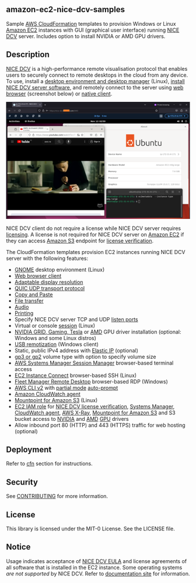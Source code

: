 ## amazon-ec2-nice-dcv-samples 
Sample [AWS CloudFormation](https://aws.amazon.com/cloudformation/) templates to provision Windows or Linux [Amazon EC2](https://aws.amazon.com/ec2/) instances with GUI (graphical user interface) running [NICE DCV](https://aws.amazon.com/hpc/dcv/) server. Includes option to install NVIDIA or AMD GPU drivers. 

## Description
[NICE DCV](https://aws.amazon.com/hpc/dcv/) is a high-performance remote visualisation protocol that enables users to securely connect to remote desktops in the cloud from any device. To use, install a [desktop environment and desktop manager](https://docs.aws.amazon.com/dcv/latest/adminguide/setting-up-installing-linux-prereq.html#linux-prereq-gui) (Linux), [install NICE DCV server software](https://docs.aws.amazon.com/dcv/latest/adminguide/setting-up-installing.html), and remotely connect to the server using [web browser](https://docs.aws.amazon.com/dcv/latest/userguide/client-web.html) (screenshot below) or [native client](https://www.nice-dcv.com/latest.html). 

<img alternate="NICE DCV web browser client" src="images/nice-dcv-Ubuntu.png">


NICE DCV client do not require a license while NICE DCV server requires [licensing](https://docs.aws.amazon.com/dcv/latest/adminguide/setting-up-license.html). A license is not required for NICE DCV server on [Amazon EC2](https://aws.amazon.com/ec2/) if they can access [Amazon S3](https://aws.amazon.com/s3/) endpoint for [license verification](https://docs.aws.amazon.com/dcv/latest/adminguide/setting-up-license.html#setting-up-license-ec2).


The CloudFormation templates provision EC2 instances running NICE DCV server with the following features:
- [GNOME](https://www.gnome.org/) desktop environment (Linux)
- [Web browser client](https://docs.aws.amazon.com/dcv/latest/userguide/client-web.html) 
- [Adaptable display resolution](https://docs.aws.amazon.com/dcv/latest/userguide/changing-resolution.html)
- [QUIC UDP transport protocol](https://docs.aws.amazon.com/dcv/latest/adminguide/enable-quic.html)
- [Copy and Paste](https://docs.aws.amazon.com/dcv/latest/userguide/using-copy-paste.html)
- [File transfer](https://docs.aws.amazon.com/dcv/latest/userguide/using-transfer.html)
- [Audio](https://docs.aws.amazon.com/dcv/latest/adminguide/manage-audio.html)
- [Printing](https://docs.aws.amazon.com/dcv/latest/userguide/using-print.html)
- Specify NICE DCV server TCP and UDP [listen ports](https://docs.aws.amazon.com/dcv/latest/adminguide/manage-port-addr.html) 
- Virtual or console [session](https://docs.aws.amazon.com/dcv/latest/adminguide/managing-sessions.html#managing-sessions-intro) (Linux)
- [NVIDIA GRID, Gaming, Tesla](https://docs.aws.amazon.com/AWSEC2/latest/UserGuide/install-nvidia-driver.html#nvidia-driver-types) or [AMD](https://docs.aws.amazon.com/AWSEC2/latest/WindowsGuide/install-amd-driver.html) GPU driver installation (optional: Windows and some Linux distros)
- [USB remotization](https://docs.aws.amazon.com/dcv/latest/adminguide/manage-usb-remote.html) (Windows client)
- Static, public IPv4 address with [Elastic IP](https://docs.aws.amazon.com/vpc/latest/userguide/vpc-eips.html) (optional)
- [gp3 or gp2](https://aws.amazon.com/ebs/general-purpose/) volume type with option to specify volume size
- [AWS Systems Manager Session Manager](https://docs.aws.amazon.com/systems-manager/latest/userguide/session-manager.html) browser-based terminal access
- [EC2 Instance Connect](https://docs.aws.amazon.com/AWSEC2/latest/UserGuide/connect-linux-inst-eic.html) browser-based SSH (Linux)
- [Fleet Manager Remote Desktop](https://docs.aws.amazon.com/systems-manager/latest/userguide/fleet-rdp.html) browser-based RDP (Windows)
- [AWS CLI v2](https://aws.amazon.com/blogs/developer/aws-cli-v2-is-now-generally-available/) with [partial mode](https://docs.aws.amazon.com/cli/latest/userguide/cli-usage-parameters-prompting.html#cli-usage-auto-prompt-modes) [auto-prompt](https://docs.aws.amazon.com/cli/latest/userguide/cli-usage-parameters-prompting.html) 
- [Amazon CloudWatch agent](https://docs.aws.amazon.com/AmazonCloudWatch/latest/monitoring/Install-CloudWatch-Agent.html)
- [Mountpoint for Amazon S3](https://aws.amazon.com/s3/features/mountpoint/) (Linux)
- [EC2 IAM role](https://docs.aws.amazon.com/AWSEC2/latest/UserGuide/iam-roles-for-amazon-ec2.html) for [NICE DCV license verification](https://docs.aws.amazon.com/dcv/latest/adminguide/setting-up-license.html#setting-up-license-ec2), [Systems Manager](https://docs.aws.amazon.com/systems-manager/latest/userguide/setup-instance-permissions.html), [CloudWatch agent](https://docs.aws.amazon.com/AmazonCloudWatch/latest/monitoring/create-iam-roles-for-cloudwatch-agent.html#create-iam-roles-for-cloudwatch-agent-roles), [AWS X-Ray](https://docs.aws.amazon.com/xray/latest/devguide/security_iam_service-with-iam.html#xray-permissions-aws), [Mountpoint for Amazon S3](https://github.com/awslabs/mountpoint-s3/blob/main/doc/CONFIGURATION.md) and S3 bucket access to [NVIDIA](https://docs.aws.amazon.com/AWSEC2/latest/UserGuide/install-nvidia-driver.html) and [AMD](https://docs.aws.amazon.com/AWSEC2/latest/UserGuide/install-amd-driver.html) [GPU](https://docs.aws.amazon.com/AWSEC2/latest/UserGuide/accelerated-computing-instances.html#gpu-instances) drivers
- Allow inbound port 80 (HTTP) and 443 (HTTPS) traffic for web hosting (optional)

## Deployment
Refer to [cfn](cfn) section for instructions.

## Security

See [CONTRIBUTING](CONTRIBUTING.md#security-issue-notifications) for more information.

## License

This library is licensed under the MIT-0 License. See the LICENSE file.

## Notice
Usage indicates acceptance of [NICE DCV EULA](https://www.nice-dcv.com/eula.html) and license agreements of all software that is installed in the EC2 instance. Some operating systems *are not supported* by NICE DCV.  Refer to [documentation site](https://docs.aws.amazon.com/dcv/latest/adminguide/servers.html#requirements) for information.


